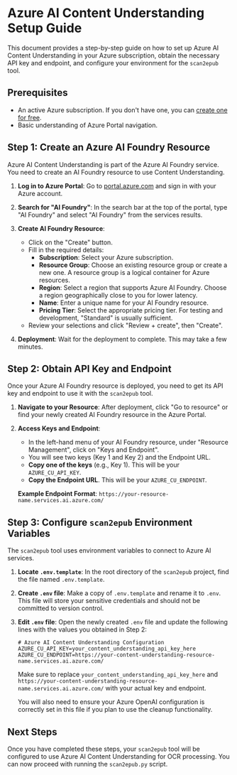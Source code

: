 # Azure AI Content Understanding Setup Guide

This document provides a step-by-step guide on how to set up Azure AI Content Understanding in your Azure subscription, obtain the necessary API key and endpoint, and configure your environment for the `scan2epub` tool.

## Prerequisites

- An active Azure subscription. If you don't have one, you can [create one for free](https://azure.microsoft.com/free/).
- Basic understanding of Azure Portal navigation.

## Step 1: Create an Azure AI Foundry Resource

Azure AI Content Understanding is part of the Azure AI Foundry service. You need to create an AI Foundry resource to use Content Understanding.

1. **Log in to Azure Portal**: Go to [portal.azure.com](https://portal.azure.com/) and sign in with your Azure account.

2. **Search for "AI Foundry"**: In the search bar at the top of the portal, type "AI Foundry" and select "AI Foundry" from the services results.

3. **Create AI Foundry Resource**:
   
   - Click on the "Create" button.
   - Fill in the required details:
     - **Subscription**: Select your Azure subscription.
     - **Resource Group**: Choose an existing resource group or create a new one. A resource group is a logical container for Azure resources.
     - **Region**: Select a region that supports Azure AI Foundry. Choose a region geographically close to you for lower latency.
     - **Name**: Enter a unique name for your AI Foundry resource.
     - **Pricing Tier**: Select the appropriate pricing tier. For testing and development, "Standard" is usually sufficient.
   - Review your selections and click "Review + create", then "Create".

4. **Deployment**: Wait for the deployment to complete. This may take a few minutes.

## Step 2: Obtain API Key and Endpoint

Once your Azure AI Foundry resource is deployed, you need to get its API key and endpoint to use it with the `scan2epub` tool.

1. **Navigate to your Resource**: After deployment, click "Go to resource" or find your newly created AI Foundry resource in the Azure Portal.

2. **Access Keys and Endpoint**:
   
   - In the left-hand menu of your AI Foundry resource, under "Resource Management", click on "Keys and Endpoint".
   - You will see two keys (Key 1 and Key 2) and the Endpoint URL.
   - **Copy one of the keys** (e.g., Key 1). This will be your `AZURE_CU_API_KEY`.
   - **Copy the Endpoint URL**. This will be your `AZURE_CU_ENDPOINT`.
   
   **Example Endpoint Format**: `https://your-resource-name.services.ai.azure.com/`

## Step 3: Configure `scan2epub` Environment Variables

The `scan2epub` tool uses environment variables to connect to Azure AI services.

1. **Locate `.env.template`**: In the root directory of the `scan2epub` project, find the file named `.env.template`.

2. **Create `.env` file**: Make a copy of `.env.template` and rename it to `.env`. This file will store your sensitive credentials and should not be committed to version control.

3. **Edit `.env` file**: Open the newly created `.env` file and update the following lines with the values you obtained in Step 2:
   
   ```dotenv
   # Azure AI Content Understanding Configuration
   AZURE_CU_API_KEY=your_content_understanding_api_key_here
   AZURE_CU_ENDPOINT=https://your-content-understanding-resource-name.services.ai.azure.com/
   ```
   
   Make sure to replace `your_content_understanding_api_key_here` and `https://your-content-understanding-resource-name.services.ai.azure.com/` with your actual key and endpoint.
   
   You will also need to ensure your Azure OpenAI configuration is correctly set in this file if you plan to use the cleanup functionality.

## Next Steps

Once you have completed these steps, your `scan2epub` tool will be configured to use Azure AI Content Understanding for OCR processing. You can now proceed with running the `scan2epub.py` script.
